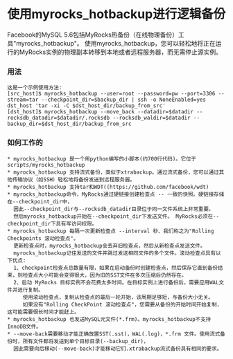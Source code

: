 # 使用myrocks_hotbackup进行逻辑备份

Facebook的MySQL 5.6包括MyRocks热备份（在线物理备份）工具"myrocks_hotbackup"。
使用myrocks_hotbackup，您可以轻松地将正在运行的MyRocks实例的物理副本转移到本地或者远程服务器，而无需停止源实例。

### 用法

    这是一个示例使用方法:
    [src_host]$ myrocks_hotbackup --user=root --password=pw --port=3306 --stream=tar --checkpoint_dir=$backup_dir | ssh -o NoneEnabled=yes dst_host 'tar -xi -C $dst_host_dir/backup_from_src'
    [dst_host]$ myrocks_hotbackup --move_back --datadir=$datadir --rocksdb_datadir=$datadir/.rocksdb --rocksdb_waldir=$datadir --backup_dir=$dst_host_dir/backup_from_src

### 如何工作的

    * myrocks_hotbackup 是一个用python编写的小脚本(约700行代码)。它位于scripts/myrocks_hotbackup
    * myrocks_hotbackup 支持流式备份，类似于xtrabackup。通过流式备份，您可以通过其他传输协议（如SSH）轻松地将备份发送到远程服务器。
    * myrocks_hotbackup 支持tar和WDT((https://github.com/facebook/wdt)
    * myrocks_hotbackup命令，MyRocks通过硬链接创建检查点 -- 一致的快照。硬链接存储在--checkpoint_dir中，
      因此--checkpoint_dir与--rocksdb_datadir目录位于同一文件系统上非常重要。
      然后myrocks_hotbackup开始在--checkpoint_dir下发送文件。 MyRocks必须在--checkpoint_dir下具有写访问权限。
    * myrocks_hotbackup 每隔一次更新检查点 --interval 秒、我们称之为"Rolling Checkpoints 滚动检查点"。
      更新检查点时，myrocks_hotbackup会丢弃旧检查点，然后从新检查点发送文件。
      myrocks_hotbackup记住发送的文件并跳过发送相同文件的多个文件。滚动检查点具有以下优点:
      1、checkpoint检查点总数量有限，如果在启动备份时创建检查点，然后保存它直到备份结束，则检查点大小可能会变得很大，因为旧的SST文件在多次压缩后仍然存在。
      2、启动 MyRocks 目标实例不会花费太多时间。在目标实例上进行备份后，需要应用WAL文件并进行复制。
         使用滚动检查点，复制从检查点的最后一轮开始，该周期足够短，与备份大小无关。
         如果没有"Rolling CheckPoint 滚动检查点"，您需要从备份的开始时间开始复制，这可能需要很长时间才能赶上。
    * myrocks_hotbackup 也发送MySQL元文件(*.frm)。myrocks_hotbackup不支持InnoDB文件。
    * --move-back需要移动才能正确放置SST(.sst)，WAL(.log)，*.frm 文件。使用流式备份时，所有文件都将发送到单个目标目录(--backup_dir)，
      因此需要向后移动(--move-back)才能移动它们.xtrabackup流式备份具有相同的要求。
    
    
